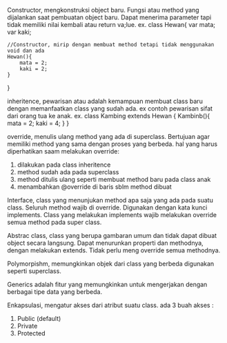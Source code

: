 Constructor, mengkonstruksi object baru. Fungsi atau method yang dijalankan saat pembuatan object baru. Dapat menerima parameter tapi tidak memiliki nilai kembali atau return va;lue.
ex. class Hewan{
var mata;
var kaki;

    //Constructor, mirip dengan membuat method tetapi tidak menggunakan void dan ada
    Hewan(){
        mata = 2;
        kaki = 2;
    }

}

inheritence, pewarisan atau adalah kemampuan membuat class baru dengan memanfaatkan class yang sudah ada.
ex contoh pewarisan sifat dari orang tua ke anak.
ex.
class Kambing extends Hewan {
Kambinb(){
mata = 2;
kaki = 4;
}
}

override, menulis ulang method yang ada di superclass. Bertujuan agar memiliki method yang sama dengan proses yang berbeda.
hal yang harus diperhatikan saam melakukan override:

1. dilakukan pada class inheritence
2. method sudah ada pada superclass
3. method ditulis ulang seperti membuat method baru pada class anak
4. menambahkan @override di baris sblm method dibuat

Interface, class yang menunjukan method apa saja yang ada pada suatu class. Seluruh method wajib di override. Digunakan dengan kata kunci implements. Class yang melakukan implements wajib melakukan override semua method pada super class.

Abstrac class, class yang berupa gambaran umum dan tidak dapat dibuat object secara langsung. Dapat menurunkan properti dan methodnya, dengan melakukan extends. Tidak perlu meng override semua methodnya.

Polymorpishm, memungkinkan objek dari class yang berbeda digunakan seperti superclass.

Generics adalah fitur yang memungkinkan untuk mengerjakan dengan berbagai tipe data yang berbeda.

Enkapsulasi, mengatur akses dari atribut suatu class. ada 3 buah akses :

1. Public (default)
2. Private
3. Protected
